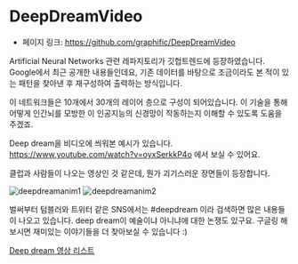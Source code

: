 # DeepDreamVideo

- 페이지 링크: https://github.com/graphific/DeepDreamVideo

Artificial Neural Networks 관련 레파지토리가 깃헙트렌드에 등장하였습니다.
Google에서 최근 공개한 내용들인데요, 기존 데이터를 바탕으로 조금이라도 본 적이 있는 패턴을 찾아낸 후 재구성하여 출력하는 방식입니다.

이 네트워크들은 10개에서 30개의 레이어 층으로 구성이 되어있습니다. 
이 기술을 통해 어떻게 인간뇌를 모방한 이 인공지능의 신경망이 작동하는지 이해할 수 있도록 도움을 주겠죠.

Deep dream을 비디오에 씌워본 예시가 있습니다.
https://www.youtube.com/watch?v=oyxSerkkP4o 에서 보실 수 있어요.

클럽과 사람들이 나오는 영상인 것 같은데, 뭔가 괴기스러운 장면들이 등장합니다.

![deepdreamanim1](http://media.giphy.com/media/l41lRx92QqsIXy5MI/giphy.gif "deep dream animation 1")
![deepdreamanim2](http://media.giphy.com/media/l41lSzjTsGJcIzpKg/giphy.gif "deep dream animation 2")

벌써부터 텀블러와 트위터 같은 SNS에서는 #deepdream 이라 검색하면 많은 내용들이 나오고 있습니다.
deep dream이 예술이냐 아니냐에 대한 논쟁도 있구요. 구글링 해보시면 재미있는 이야기들을 더 찾아보실 수 있습니다 :)

[Deep dream 영상 리스트](https://www.youtube.com/playlist?list=PL1z-xdY3wUl_yWU_KK49QLCe9UAp7_S3R)
